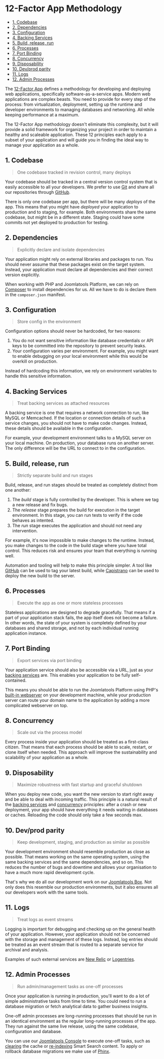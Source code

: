 # 12-Factor App Methodology



- [1. Codebase](https://www.joomlatools.com/developer/platform/12-factor-app/#1-codebase)
- [2. Dependencies](https://www.joomlatools.com/developer/platform/12-factor-app/#2-dependencies)
- [3. Configuration](https://www.joomlatools.com/developer/platform/12-factor-app/#3-configuration)
- [4. Backing Services](https://www.joomlatools.com/developer/platform/12-factor-app/#4-backing-services)
- [5. Build, release, run](https://www.joomlatools.com/developer/platform/12-factor-app/#5-build-release-run)
- [6. Processes](https://www.joomlatools.com/developer/platform/12-factor-app/#6-processes)
- [7. Port Binding](https://www.joomlatools.com/developer/platform/12-factor-app/#7-port-binding)
- [8. Concurrency](https://www.joomlatools.com/developer/platform/12-factor-app/#8-concurrency)
- [9. Disposability](https://www.joomlatools.com/developer/platform/12-factor-app/#9-disposability)
- [10. Dev/prod parity](https://www.joomlatools.com/developer/platform/12-factor-app/#10-devprod-parity)
- [11. Logs](https://www.joomlatools.com/developer/platform/12-factor-app/#11-logs)
- [12. Admin Processes](https://www.joomlatools.com/developer/platform/12-factor-app/#12-admin-processes)

The [12-Factor App](http://12factor.net/) defines a methodology for developing and deploying web applications, specifically software-as-a-service apps. Modern web applications are complex beasts. You need to provide for every step of the process: from virtualization, deployment, setting up the runtime and developer environments to managing databases and networking. All while keeping performance at a maximum.

The 12-Factor App methodology doesn't eliminate this complexity, but it will provide a solid framework for organizing your project in order to maintain a healthy and scaleable application. These 12 principles each apply to a subset of your application and will guide you in finding the ideal way to manage your application as a whole.

## 1. Codebase

> One codebase tracked in revision control, many deploys

Your codebase should be tracked in a central version control system that is easily accessible to all your developers. We prefer to use [Git](https://git-scm.com/) and share all our repositories through [GitHub](https://www.github.com/).

There is only one codebase per app, but there will be many *deploys* of the app. This means that you might have *deployed* your application to production and to staging, for example. Both environments share the same codebase, but might be in a different state. Staging could have some commits not yet deployed to production for testing.

## 2. Dependencies

> Explicitly declare and isolate dependencies

Your application might rely on external libraries and packages to run. You should never assume that these packages exist on the target system. Instead, your application must declare all dependencies and their correct version explicitly.

When working with PHP and Joomlatools Platform, we can rely on [Composer](https://www.getcomposer.org/) to install dependencies for us. All we have to do is declare them in the `composer.json` manifest.

## 3. Configuration

> Store config in the environment

Configuration options should never be hardcoded, for two reasons:

1. You do not want sensitive information like database credentials or API keys to be committed into the repository to prevent security leaks.
2. Your configuration varies per environment. For example, you might want to enable debugging on your local environment while this would be overkill on production.

Instead of hardcoding this information, we rely on environment variables to handle this sensitive information.

## 4. Backing Services

> Treat backing services as attached resources

A backing service is one that requires a network connection to run, like MySQL or Memcached. If the location or connection details of such a service changes, you should not have to make code changes. Instead, these details should be available in the configuration.

For example, your development environment talks to a MySQL server on your local machine. On production, your database runs on another server. The only difference will be the URL to connect to in the configuration.

## 5. Build, release, run

> Strictly separate build and run stages

Build, release, and run stages should be treated as completely distinct from one another:

1. The *build* stage is fully controlled by the developer. This is where we tag a new release and fix bugs.
2. The *release* stage prepares the build for execution in the target environment. In this stage, you can run tests to verify if the code behaves as intented.
3. The *run* stage executes the application and should not need any intervention.

For example, it's now impossible to make changes to the runtime. Instead, you make changes to the code in the build stage where you have total control. This reduces risk and ensures your team that everything is running well.

Automation and tooling will help to make this principle simpler. A tool like [GitHub](https://www.github.com/) can be used to tag your latest build, while [Capistrano](http://capistranorb.com/) can be used to deploy the new build to the server.

## 6. Processes

> Execute the app as one or more stateless processes

Stateless applications are designed to degrade gracefully. That means if a part of your application stack fails, the app itself does not become a failure. In other words, the state of your system is completely defined by your databases and shared storage, and not by each individual running application instance.

## 7. Port Binding

> Export services via port binding

Your application service should also be accessible via a URL, just as your [backing services](https://www.joomlatools.com/developer/platform/12-factor-app/#backing-services) are. This enables your application to be fully self-contained.

This means you should be able to run the Joomlatools Platform using PHP's [built-in webserver](https://secure.php.net/manual/en/features.commandline.webserver.php) on your development machine, while your production server can route your domain name to the application by adding a more complicated webserver on top.

## 8. Concurrency

> Scale out via the process model

Every process inside your application should be treated as a first-class citizen. That means that each process should be able to scale, restart, or clone itself when needed. This approach will improve the sustainability and scalability of your application as a whole.

## 9. Disposability

> Maximize robustness with fast startup and graceful shutdown

When you deploy new code, you want the new version to start right away and be able to deal with incoming traffic. This principle is a natural result of the [backing services](https://www.joomlatools.com/developer/platform/12-factor-app/#backing-services) and [concurrency](https://www.joomlatools.com/developer/platform/12-factor-app/#concurrency) principles: after a crash or new deployment, your app should have everything it needs waiting in databases or caches. Reloading the code should only take a few seconds max.

## 10. Dev/prod parity

> Keep development, staging, and production as similar as possible

Your development environment should resemble production as close as possible. That means working on the same operating system, using the same backing services and the same dependencies, and so on. This reduces the number of bugs and downtime and allows your organisation to have a much more rapid development cycle.

That's why we do all our development work on our [Joomlatools Box](https://www.joomlatools.com/developer/tools/vagrant/). Not only does this resemble our production environments, but it also ensures all our developers work with the same tools.

## 11. Logs

> Treat logs as event streams

Logging is important for debugging and checking up on the general health of your application. However, your application should not be concerned with the storage and management of these logs. Instead, log entries should be treated as an event stream that is routed to a separate service for archival and analysis.

Examples of such external services are [New Relic](https://newrelic.com/) or [Logentries](https://logentries.com/).

## 12. Admin Processes

> Run admin/management tasks as one-off processes

Once your application is running in production, you'll want to do a lot of simple administrative tasks from time to time. You could need to run a database migration or fetch analytical data to gather business insights.

One-off admin processes are long-running processes that should be run in an identical environment as the regular long-running processes of the app. They run against the same live release, using the same codebase, configuration and database.

You can use our [Joomlatools Console](https://www.joomlatools.com/developer/tools/console/) to execute one-off tasks, such as [clearing](https://www.joomlatools.com/developer/tools/console/commands/cache/#cacheclear) the cache or [re-indexing](https://www.joomlatools.com/developer/tools/console/commands/finder/#finderindex) Smart Search content. To apply or rollback database migrations we make use of [Phinx](https://phinx.org/).